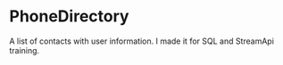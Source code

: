 # PhoneDirectory
A list of contacts with user information. I made it for SQL and StreamApi training.
